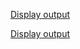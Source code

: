 [Display output](https://raw.githubusercontent.com/Heethashreesathish/Java-Programs/main/6b_CookieServelet/6b_CookieServlet_extends_HttpServlet1.png)


[Display output](https://raw.githubusercontent.com/Heethashreesathish/Java-Programs/main/6b_CookieServlet/6b_CookieServlet_extends_HttpServlet2.png)


